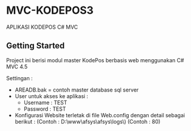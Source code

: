 # MVC-KODEPOS3
 APLIKASI KODEPOS C# MVC

## Getting Started

Project ini berisi modul master KodePos berbasis web menggunakan C# MVC 4.5

Settingan : 
- AREADB.bak = contoh master database sql server
- User untuk akses ke aplikasi :
  * Username : TEST 
  * Password : TEST
- Konfigurasi Website terletak di file Web.config dengan detail sebagai berikut :
  <appSettings>
    <add key="dbserver" value="NAMA SERVER SQL SERVER" />
    <add key="dbhost" value="Nama Service SQL SERVER" />
    <add key="dbuser" value="User SQL SERVER" />
    <add key="dbpass" value="Password SQL SERVER" />
    <add key="dbname" value="Nama Database SQL SERVER" />
    <add key="logDir" value="Path untuk meletakkan log apliasi" /> (Contoh : D:\\www\\afsys\\afsys\\logs\\)
    <add key="percent_zoom_layout" value="Untuk melakukan skala percent layout website" /> (Contoh : 80)
   </appSettings>
